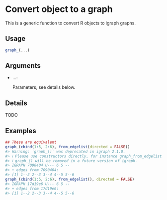 # Convert object to a graph

This is a generic function to convert R objects to igraph graphs.

## Usage

``` r
graph_(...)
```

## Arguments

- ...:

  Parameters, see details below.

## Details

TODO

## Examples

``` r
## These are equivalent
graph_(cbind(1:5, 2:6), from_edgelist(directed = FALSE))
#> Warning: `graph_()` was deprecated in igraph 2.1.0.
#> ℹ Please use constructors directly, for instance graph_from_edgelist().
#> ℹ graph_() will be removed in a future version of igraph.
#> IGRAPH 7090404 U--- 6 5 -- 
#> + edges from 7090404:
#> [1] 1--2 2--3 3--4 4--5 5--6
graph_(cbind(1:5, 2:6), from_edgelist(), directed = FALSE)
#> IGRAPH 17d19e6 U--- 6 5 -- 
#> + edges from 17d19e6:
#> [1] 1--2 2--3 3--4 4--5 5--6
```
